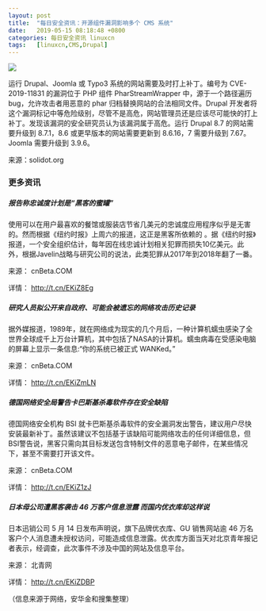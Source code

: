 ```yaml
---
layout: post
title:	"每日安全资讯：开源组件漏洞影响多个 CMS 系统"
date:	2019-05-15 08:18:48 +0800 
categories:	每日安全资讯 linuxcn 
tags:	[linuxcn,CMS,Drupal]
---
```



![](/Asserts/Images//attachment/album/201905/15/081835brspbr44k019nk4p.jpg)


运行 Drupal、Joomla 或 Typo3 系统的网站需要及时打上补丁。编号为 CVE-2019-11831 的漏洞位于 PHP 组件 PharStreamWrapper 中，源于一个路径遍历 bug，允许攻击者用恶意的 phar 归档替换网站的合法相同文件。Drupal 开发者将这个漏洞标记中等危险级别，尽管不是高危，网站管理员还是应该尽可能快的打上补丁。发现该漏洞的安全研究员认为该漏洞属于高危。运行 Drupal 8.7 的网站需要升级到 8.7.1，8.6 或更早版本的网站需要更新到 8.6.16，7 需要升级到 7.67。Joomla 需要升级到 3.9.6。


来源：solidot.org


### 更多资讯


##### 报告称忠诚度计划是“黑客的蜜罐”


使用可以在用户最喜欢的餐馆或服装店节省几美元的忠诚度应用程序似乎是无害的。然而根据《纽约时报》上周六的报道，这正是黑客所依赖的 。据《纽约时报》报道，一个安全组织估计，每年因在线忠诚计划相关犯罪而损失10亿美元。此外，根据Javelin战略与研究公司的说法，此类犯罪从2017年到2018年翻了一番。


来源： cnBeta.COM


详情： <http://t.cn/EKiZ8Eg> 


##### 研究人员拟公开来自政府、可能会被遗忘的网络攻击历史记录


据外媒报道，1989年，就在网络成为现实的几个月后，一种计算机蠕虫感染了全世界全球成千上万台计算机，其中包括了NASA的计算机。蠕虫病毒在受感染电脑的屏幕上显示一条信息:“你的系统已被正式 WANKed。”


来源： cnBeta.COM


详情： <http://t.cn/EKiZmLN> 


##### 德国网络安全局警告卡巴斯基杀毒软件存在安全缺陷


德国网络安全机构 BSI 就卡巴斯基杀毒软件的安全漏洞发出警告，建议用户尽快安装最新补丁。虽然该建议不包括基于该缺陷可能网络攻击的任何详细信息，但BSI警告说，黑客只需向其目标发送包含特制文件的恶意电子邮件，在某些情况下，甚至不需要打开该文件。


来源： cnBeta.COM


详情： <http://t.cn/EKiZ1zJ> 


##### 日本母公司遭黑客袭击 46 万客户信息泄露 而国内优衣库却这样说


日本迅销公司 5 月 14 日发布声明说，旗下品牌优衣库、GU 销售网站逾 46 万名客户个人消息遭未授权访问，可能造成信息泄露。优衣库方面当天对北京青年报记者表示，经调查，此次事件不涉及中国的网站及信息平台。


来源： 北青网


详情： <http://t.cn/EKiZDBP> 


（信息来源于网络，安华金和搜集整理）
